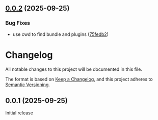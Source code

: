 ## [0.0.2](https://github.com/Didericis/bare-bundle-transform/compare/v0.0.1...v0.0.2) (2025-09-25)


### Bug Fixes

* use cwd to find bundle and plugins ([75fedb2](https://github.com/Didericis/bare-bundle-transform/commit/75fedb26ddf80690bb70e039747a7b5470f74b59))

# Changelog

All notable changes to this project will be documented in this file.

The format is based on [Keep a Changelog](https://keepachangelog.com/en/1.1.0/),
and this project adheres to [Semantic Versioning](https://semver.org/spec/v2.0.0.html).

## 0.0.1 (2025-09-25)

Initial release
